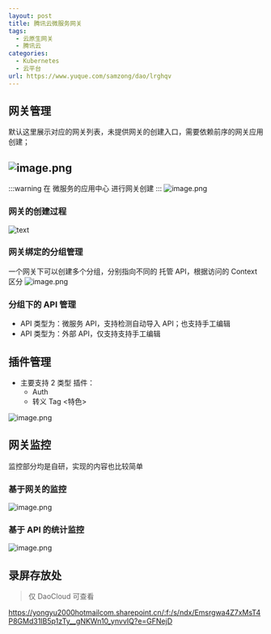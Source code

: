 ```yaml
---
layout: post
title: 腾讯云微服务网关
tags: 
  - 云原生网关
  - 腾讯云
categories:
  - Kubernetes
  - 云平台
url: https://www.yuque.com/samzong/dao/lrghqv
---
```




## 网关管理

默认这里展示对应的网关列表，未提供网关的创建入口，需要依赖前序的网关应用创建；

## ![image.png](http://ipic-typora-samzong.oss-cn-qingdao.aliyuncs.com//uPic/1651835188355-19fc2743-a4c8-4656-a5eb-ddda1c009412.png?x-oss-process=image/resize,w_960,m_lfit)

:::warning
在 微服务的应用中心 进行网关创建
:::
![image.png](http://ipic-typora-samzong.oss-cn-qingdao.aliyuncs.com//uPic/1651835152102-06d0d818-2fa9-4de2-bc7c-8ff54598a977.png?x-oss-process=image/resize,w_960,m_lfit)

### 网关的创建过程

![text](http://ipic-typora-samzong.oss-cn-qingdao.aliyuncs.com//uPic/1651837425558-4d08bdb8-0b33-4d15-93f0-50d8f6aff20f.jpeg?x-oss-process=image/resize,w_960,m_lfit)

### 网关绑定的分组管理

一个网关下可以创建多个分组，分别指向不同的 托管 API，根据访问的 Context 区分
![image.png](http://ipic-typora-samzong.oss-cn-qingdao.aliyuncs.com//uPic/1651835588311-0c5f3792-dd31-4f1e-92da-1b50419eab32.png?x-oss-process=image/resize,w_960,m_lfit)

### 分组下的 API 管理

- API 类型为：微服务 API，支持检测自动导入 API；也支持手工编辑
- API 类型为：外部 API，仅支持支持手工编辑

## 插件管理

- 主要支持 2 类型 插件：
  - Auth
  - 转义 Tag <特色>

![image.png](http://ipic-typora-samzong.oss-cn-qingdao.aliyuncs.com//uPic/1651835272534-895b305a-c811-4def-867c-7be69c7febd1.png?x-oss-process=image/resize,w_960,m_lfit)

## 网关监控

监控部分均是自研，实现的内容也比较简单

### 基于网关的监控

![image.png](http://ipic-typora-samzong.oss-cn-qingdao.aliyuncs.com//uPic/1651836406548-7e7da58e-e9d8-424f-ac5e-d1d755793217.png?x-oss-process=image/resize,w_960,m_lfit)

### 基于 API 的统计监控

![image.png](http://ipic-typora-samzong.oss-cn-qingdao.aliyuncs.com//uPic/1651836565750-f2e14946-a137-4929-808c-096c61cebaf6.png?x-oss-process=image/resize,w_960,m_lfit)

## 录屏存放处

> 仅 DaoCloud 可查看

<https://yongyu2000hotmailcom.sharepoint.cn/:f:/s/ndx/Emsrgwa4Z7xMsT4P8GMd31IB5p1zTy__gNKWn10_ynvvIQ?e=GFNejD>
